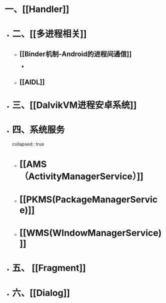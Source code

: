 # 一、[[Handler]]
- # 二、[[多进程相关]]
	- ## [[Binder机制-Android的进程间通信]]
		-
	- ## [[AIDL]]
- # 三、[[DalvikVM进程安卓系统]]
- # 四、系统服务
  collapsed:: true
	- # [[AMS（ActivityManagerService）]]
	- # [[PKMS(PackageManagerService)]]
	- # [[WMS(WIndowManagerService)]]
- # 五、 [[Fragment]]
- # 六、[[Dialog]]